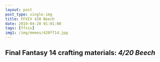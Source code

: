 ```yaml
---
layout: post
post_type: single-img
title: FFXIV 420 Beech
date: 2019-04-20 01:01:00
tags: [ffxiv]
img1: /img/memes/420ff14.jpg
---
```

## Final Fantasy 14 crafting materials: *4/20 Beech*
